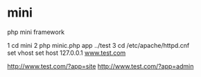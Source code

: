 mini
====

php mini framework


1  cd mini 
2  php minic.php app ../test
3  cd /etc/apache/httpd.cnf   
   set vhost <VirtualHost></VirtualHost>
   set host  127.0.0.1 www.test.com

   http://www.test.com/?app=site
   http://www.test.com/?app=admin




    

